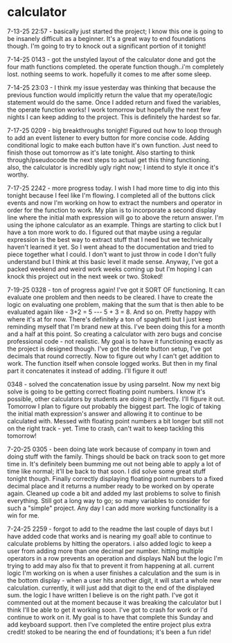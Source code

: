 # calculator

7-13-25 22:57 - basically just started the project; I know this one is going to be insanely difficult as a beginner. It's a great way to end foundations though. I'm going to try to knock out a significant portion of it tonight!

7-14-25 0143 - got the unstyled layout of the calculator done and got the four math functions completed. the operate function though..i'm completely lost. nothing seems to work. hopefully it comes to me after some sleep.

7-14-25 23:03 - I think my issue yesterday was thinking that because the previous function would implicitly return the value that my operate/logic statement would do the same. Once I added return and fixed the variables, the operate function works! I work tomorrow but hopefully the next few nights I can keep adding to the project. This is definitely the hardest so far.

7-17-25 0209 - big breakthroughs tonight! Figured out how to loop through to add an event listener to every button for more concise code. Adding conditional logic to make each button have it's own function. Just need to finish those out tomorrow as it's late tonight. Also starting to think through/pseudocode the next steps to actual get this thing functioning. also, the calculator is incredibly ugly right now; I intend to style it once it's worthy.

7-17-25 2242 - more progress today. I wish I had more time to dig into this tonight because I feel like I'm flowing. I completed all of the buttons click events and now I'm working on how to extract the numbers and operator in order for the function to work. My plan is to incorporate a second display line where the initial math expression will go to above the return answer. I'm using the iphone calculator as an example. Things are starting to click but I have a ton more work to do. I figured out that maybe using a regular expression is the best way to extract stuff that I need but we technically haven't learned it yet. So I went ahead to the documentation and tried to piece together what I could. I don't want to just throw in code I don't fully understand but I think at this basic level it made sense. Anyway, I've got a packed weekend and weird work weeks coming up but I'm hoping I can knock this project out in the next week or two. Stoked!

7-19-25 0328 - ton of progress again! I've got it SORT OF functioning. It can evaluate one problem and then needs to be cleared. I have to create the logic on evaluating one problem, making that the sum that is then able to be evaluated again like - 3+2 = 5 --- 5 + 3 = 8. And so on. Pretty happy with where it's at for now. There's definitely a ton of spaghetti but I just keep reminding myself that I'm brand new at this. I've been doing this for a month and a half at this point. So creating a calculator with zero bugs and concise professional code - not realistic. My goal is to have it functioning exactly as the project is designed though. I've got the delete button setup, I've got decimals that round correctly. Now to figure out why I can't get addition to work. The function itself when console logged works. But then in my final part it concatenates it instead of adding. I'll figure it out!

0348 - solved the concatenation issue by using parseInt. Now my next big solve is going to be getting correct floating point numbers. I know it's possible, other calculators by students are doing it perfectly. I'll figure it out. Tomorrow I plan to figure out probably the biggest part. The logic of taking the initial math expression's answer and allowing it to continue to be calculated with. Messed with floating point numbers a bit longer but still not on the right track - yet. Time to crash, can't wait to keep tackling this tomorrow!

7-20-25 0305 - been doing late work because of company in town and doing stuff with the family. Things should be back on track soon to get more time in. It's definitely been bumming me out not being able to apply a lot of time like normal; it'll be back to that soon. I did solve some great stuff tonight though. Finally correctly displaying floating point numbers to a fixed decimal place and it returns a number ready to be worked on by operate again. Cleaned up code a bit and added my last problems to solve to finish everything. Still got a long way to go; so many variables to consider for such a "simple" project. Any day I can add more working functionality is a win for me.

7-24-25 2259 - forgot to add to the readme the last couple of days but I have added code that works and is nearing my goal! able to continue to calculate problems by hitting the operators. i also added logic to keep a user from adding more than one decimal per number. hitting multiple operators in a row prevents an operation and displays NaN but the logic I'm trying to add may also fix that to prevent it from happening at all. current logic I'm working on is when a user finishes a calculation and the sum is in the bottom display - when a user hits another digit, it will start a whole new calculation. currently, it will just add that digit to the end of the displayed sum. the logic I have written I believe is on the right path. I've got it commented out at the moment because it was breaking the calculator but I think I'll be able to get it working soon. I've got to crash for work or I'd continue to work on it. My goal is to have that complete this Sunday and add keyboard support. then I've completed the entire project plus extra credit! stoked to be nearing the end of foundations; it's been a fun ride!